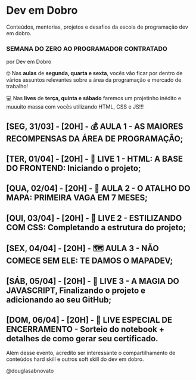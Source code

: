# Dev em Dobro

Conteúdos, mentorias, projetos e desafios da escola de programação dev em dobro.

### SEMANA DO ZERO AO PROGRAMADOR CONTRATADO

por Dev em Dobro
  
🤓 Nas **aulas** de **segunda, quarta e sexta**, vocês vão ficar por dentro de vários assuntos relevantes sobre a área da programação e mercado de trabalho!

💻 Nas **lives** de **terça, quinta e sábado** faremos um projetinho inédito e muuuito massa com vocês utilizando HTML, CSS e JS!!! 
  
## [SEG, 31/03] - [20H] - 💰 AULA 1 - AS MAIORES RECOMPENSAS DA ÁREA DE PROGRAMAÇÃO;

## [TER, 01/04] - [20H] - 🔴 LIVE 1 - HTML: A BASE DO FRONTEND: Iniciando o projeto;

## [QUA, 02/04] - [20H] - 🔑 AULA 2 - O ATALHO DO MAPA: PRIMEIRA VAGA EM 7 MESES;

## [QUI, 03/04] - [20H] - 🔴 LIVE 2 - ESTILIZANDO COM CSS: Completando a estrutura do projeto;

## [SEX, 04/04] - [20H] - 🗺️ AULA 3 - NÃO COMECE SEM ELE: TE DAMOS O MAPADEV;

## [SÁB, 05/04] - [20H] - 🔴 LIVE 3 - A MAGIA DO JAVASCRIPT, Finalizando o projeto e adicionando ao seu GitHub;

## [DOM, 06/04] - [20H] - 🏁 LIVE ESPECIAL DE ENCERRAMENTO - Sorteio do notebook + detalhes de como gerar seu certificado.

Além desse evento, acredito ser interessante o compartilhamento de conteúdos hard skill e outros soft skill do dev em dobro.

@douglasabnovato